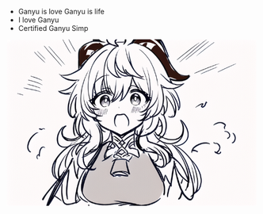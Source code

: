 <!-- bruh -->
- Ganyu is love Ganyu is life
- I love Ganyu
- Certified Ganyu Simp
<img src="https://github.com/HighDelay/HighDelay/raw/main/FhxaH4kUcAceVdh.png">
